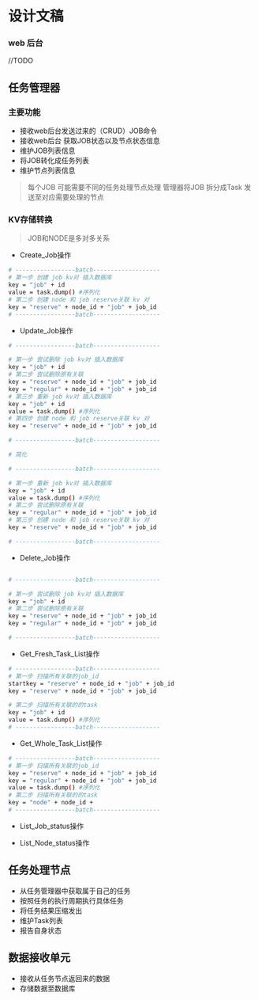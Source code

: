 
# 设计文稿


### web  后台

//TODO

## 任务管理器

### 主要功能

* 接收web后台发送过来的（CRUD）JOB命令
* 接收web后台 获取JOB状态以及节点状态信息
* 维护JOB列表信息
* 将JOB转化成任务列表
* 维护节点列表信息

> 每个JOB 可能需要不同的任务处理节点处理 管理器将JOB 拆分成Task 发送至对应需要处理的节点

### KV存储转换

> JOB和NODE是多对多关系

* Create_Job操作

```bash
# -----------------batch-------------------
# 第一步 创建 job kv对 插入数据库
key = "job" + id 
value = task.dump() #序列化
# 第二步 创建 node 和 job reserve关联 kv 对
key = "reserve" + node_id + "job" + job_id
# -----------------batch-------------------
```
* Update_Job操作

```bash
# -----------------batch-------------------

# 第一步 尝试删除 job kv对 插入数据库
key = "job" + id 
# 第二步 尝试删除原有关联
key = "reserve" + node_id + "job" + job_id
key = "regular" + node_id + "job" + job_id
# 第三步 重新 job kv对 插入数据库
key = "job" + id 
value = task.dump() #序列化
# 第四步 创建 node 和 job reserve关联 kv 对
key = "reserve" + node_id + "job" + job_id

# -----------------batch-------------------

# 简化

# -----------------batch-------------------

# 第一步 重新 job kv对 插入数据库
key = "job" + id
value = task.dump() #序列化
# 第二步 尝试删除原有关联
key = "regular" + node_id + "job" + job_id
# 第三步 创建 node 和 job reserve关联 kv 对
key = "reserve" + node_id + "job" + job_id

# -----------------batch-------------------


```

* Delete_Job操作

```bash

# -----------------batch-------------------

# 第一步 尝试删除 job kv对 插入数据库
key = "job" + id 
# 第二步 尝试删除原有关联
key = "reserve" + node_id + "job" + job_id
key = "regular" + node_id + "job" + job_id

# -----------------batch-------------------

```

* Get_Fresh_Task_List操作

```bash
# -----------------batch-------------------
# 第一步 扫描所有关联的job_id
startkey = "reserve" + node_id + "job" + job_id
key = "reserve" + node_id + "job" + job_id

# 第二步 扫描所有关联的的task
key = "job" + id 
value = task.dump() #序列化
# -----------------batch-------------------
```

* Get_Whole_Task_List操作

```bash
# -----------------batch-------------------
# 第一步 扫描所有关联的job_id
key = "reserve" + node_id + "job" + job_id
key = "regular" + node_id + "job" + job_id
value = task.dump() #序列化
# 第二步 扫描所有关联的的task
key = "node" + node_id + 
# -----------------batch-------------------
```

* List_Job_status操作


* List_Node_status操作

## 任务处理节点

* 从任务管理器中获取属于自己的任务
* 按照任务的执行周期执行具体任务
* 将任务结果压缩发出
* 维护Task列表
* 报告自身状态


## 数据接收单元

* 接收从任务节点返回来的数据
* 存储数据至数据库
